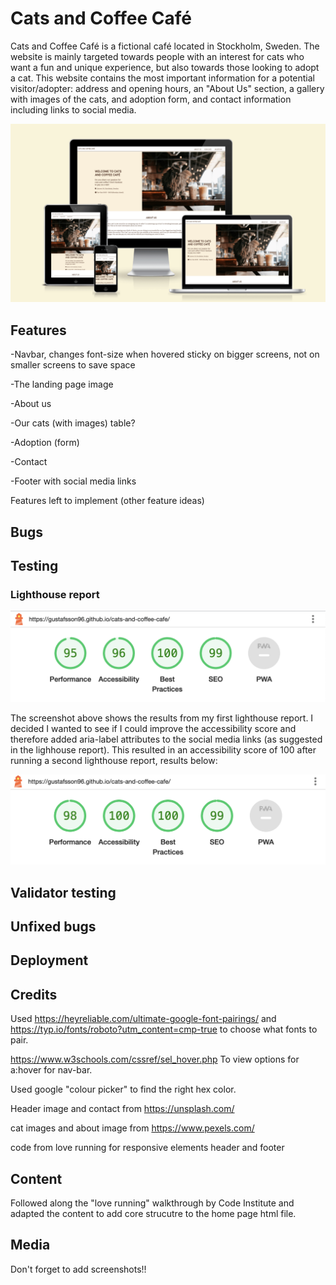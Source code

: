 # Cats and Coffee Café

Cats and Coffee Café is a fictional café located in Stockholm, Sweden. The website is mainly targeted towards people with an interest for cats who want a fun and unique experience, but also towards those looking to adopt a cat. This website contains the most important information for a potential visitor/adopter: address and opening hours, an "About Us" section, a gallery with images of the cats, and adoption form, and contact information including links to social media. 

![screenshot showing website on different devices to show its reponsiveness](/documentation/amiresponsive.2.png)

## Features
-Navbar, changes font-size when hovered
sticky on bigger screens, not on smaller screens to save space 

-The landing page image

-About us

-Our cats (with images) table? 

-Adoption (form)

-Contact 

-Footer with social media links


Features left to implement (other feature ideas)

## Bugs

## Testing

### Lighthouse report

![screenshot of the scores from the first lighthouse report](/documentation/lighthouse-testing.1.png)

The screenshot above shows the results from my first lighthouse report. I decided I wanted to see if I could improve the accessibility score and therefore added aria-label attributes to the social media links (as suggested in the lighhouse report). This resulted in an accessibility score of 100 after running a second lighthouse report, results below: 

![Screenshot of the scores from the second lighthouse report with improved accessibility](/documentation/lighthouse-testing.2.png)



## Validator testing

## Unfixed bugs

## Deployment

## Credits

Used https://heyreliable.com/ultimate-google-font-pairings/ and https://typ.io/fonts/roboto?utm_content=cmp-true to choose what fonts to pair. 

https://www.w3schools.com/cssref/sel_hover.php To view options for a:hover for nav-bar. 

Used google "colour picker" to find the right hex color. 

Header image and contact from https://unsplash.com/

cat images and about image from https://www.pexels.com/

code from love running for responsive elements header and footer


## Content

Followed along the "love running" walkthrough by Code Institute and adapted the content to add core strucutre to the home page html file.

## Media


Don't forget to add screenshots!!


